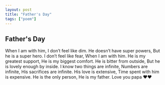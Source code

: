 ```yaml
---
layout: post
title: "Father's Day"
tags: ["poem"]
---
```


## Father's Day 

When I am with him,
I don’t feel like dim.
He doesn’t have super powers,
But he is a super hero.
I don’t feel like fear,
When I am with him.
He is my greatest support,
He is my biggest comfort.
He is bitter from outside,
But he is lovely enough by inside.
I know two things are infinite,
Numbers are infinite,
His sacrifices are infinite.
His love is extensive,
Time spent with him is expensive.
He is the only person,
He is my father.
Love you papa ❤️❤️

